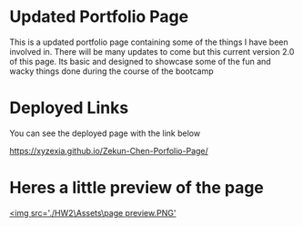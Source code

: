 # Updated Portfolio Page

This is a updated portfolio page containing some of the things I have been involved in. 
There will be many updates to come but this current version 2.0 of this page.
Its basic and designed to showcase some of the fun and wacky things done during the course of the bootcamp

# Deployed Links

You can see the deployed page with the link below 

https://xyzexia.github.io/Zekun-Chen-Porfolio-Page/

# Heres a little preview of the page 

 <a href="https://xyzexia.github.io/Zekun-Chen-Porfolio-Page/"> <img src='./HW2\Assets\page preview.PNG' </a>
